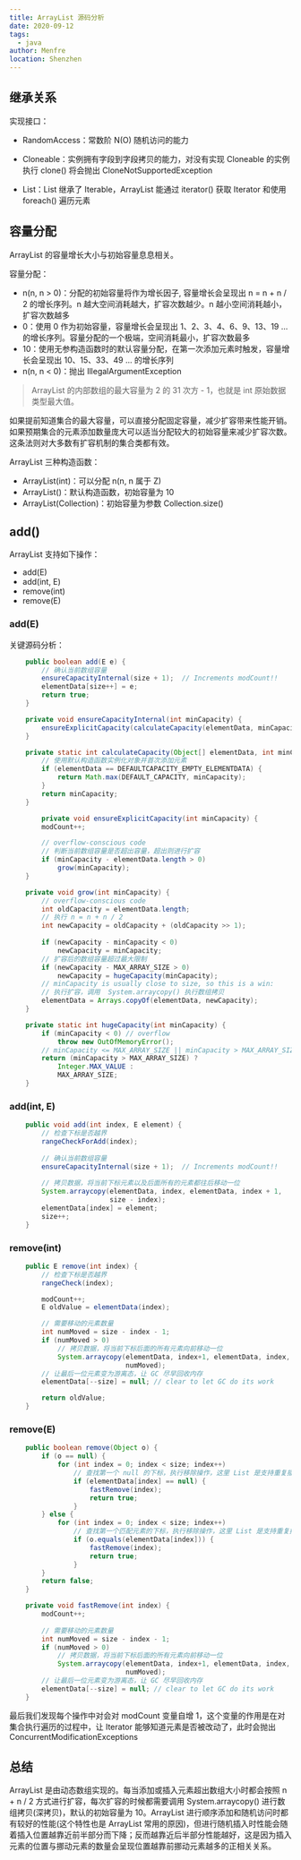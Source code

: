 ```yaml
---
title: ArrayList 源码分析
date: 2020-09-12
tags: 
  - java
author: Menfre
location: Shenzhen
---
```


## 继承关系

实现接口：

* RandomAccess：常数阶 N(O) 随机访问的能力

* Cloneable：实例拥有字段到字段拷贝的能力，对没有实现 Cloneable 的实例执行 clone() 将会抛出 CloneNotSupportedException

* List：List 继承了 Iterable，ArrayList 能通过 iterator() 获取 Iterator 和使用 foreach() 遍历元素

## 容量分配

ArrayList 的容量增长大小与初始容量息息相关。

容量分配：

* n(n, n > 0)：分配的初始容量将作为增长因子, 容量增长会呈现出 n = n + n / 2 的增长序列。n 越大空间消耗越大，扩容次数越少。n 越小空间消耗越小，扩容次数越多
* 0：使用 0 作为初始容量，容量增长会呈现出 1、2、3、4、6、9、13、19 ... 的增长序列。容量分配的一个极端，空间消耗最小，扩容次数最多
* 10：使用无参构造函数时的默认容量分配，在第一次添加元素时触发，容量增长会呈现出 10、15、33、49 ... 的增长序列
* n(n, n < 0)：抛出 IllegalArgumentException

> ArrayList 的内部数组的最大容量为  2 的 31 次方 - 1，也就是 int 原始数据类型最大值。

如果提前知道集合的最大容量，可以直接分配固定容量，减少扩容带来性能开销。如果预期集合的元素添加数量庞大可以适当分配较大的初始容量来减少扩容次数。这条法则对大多数有扩容机制的集合类都有效。

ArrayList 三种构造函数：

* ArrayList(int)：可以分配 n(n, n 属于 Z)
* ArrayList()：默认构造函数，初始容量为 10
* ArrayList(Collection)：初始容量为参数 Collection.size()

## add()

ArrayList 支持如下操作：

* add(E)
* add(int, E)
* remove(int)
* remove(E)

### add(E)

关键源码分析：

```java
    public boolean add(E e) {
        // 确认当前数组容量
        ensureCapacityInternal(size + 1);  // Increments modCount!!
        elementData[size++] = e;
        return true;
    }

    private void ensureCapacityInternal(int minCapacity) {
        ensureExplicitCapacity(calculateCapacity(elementData, minCapacity));
    }

    private static int calculateCapacity(Object[] elementData, int minCapacity) {
      	// 使用默认构造函数实例化对象并首次添加元素
        if (elementData == DEFAULTCAPACITY_EMPTY_ELEMENTDATA) {
            return Math.max(DEFAULT_CAPACITY, minCapacity);
        }
        return minCapacity;
    }

		private void ensureExplicitCapacity(int minCapacity) {
        modCount++;

        // overflow-conscious code
      	// 判断当前数组容量是否超出容量，超出则进行扩容
        if (minCapacity - elementData.length > 0)
            grow(minCapacity);
    }

    private void grow(int minCapacity) {
        // overflow-conscious code
        int oldCapacity = elementData.length;
        // 执行 n = n + n / 2
        int newCapacity = oldCapacity + (oldCapacity >> 1);
  
        if (newCapacity - minCapacity < 0)
            newCapacity = minCapacity;
        // 扩容后的数组容量超过最大限制
        if (newCapacity - MAX_ARRAY_SIZE > 0)
            newCapacity = hugeCapacity(minCapacity);
        // minCapacity is usually close to size, so this is a win:
        // 执行扩容，调用  System.arraycopy() 执行数组拷贝
        elementData = Arrays.copyOf(elementData, newCapacity);
    }

    private static int hugeCapacity(int minCapacity) {
        if (minCapacity < 0) // overflow
            throw new OutOfMemoryError();
      	// minCapacity <= MAX_ARRAY_SIZE || minCapacity > MAX_ARRAY_SIZE
        return (minCapacity > MAX_ARRAY_SIZE) ?
            Integer.MAX_VALUE :
            MAX_ARRAY_SIZE;
    }
```

 ### add(int, E)

```java
    public void add(int index, E element) {
        // 检查下标是否越界
        rangeCheckForAdd(index);
				
      	// 确认当前数组容量 
        ensureCapacityInternal(size + 1);  // Increments modCount!!
        
        // 拷贝数据，将当前下标元素以及后面所有的元素都往后移动一位
        System.arraycopy(elementData, index, elementData, index + 1,
                         size - index);
        elementData[index] = element;
        size++;
    }
```

### remove(int)

```java
    public E remove(int index) {
        // 检查下标是否越界
        rangeCheck(index);

        modCount++;
        E oldValue = elementData(index);

        // 需要移动的元素数量
        int numMoved = size - index - 1;
        if (numMoved > 0)
            // 拷贝数据，将当前下标后面的所有元素向前移动一位
            System.arraycopy(elementData, index+1, elementData, index,
                             numMoved);
        // 让最后一位元素变为游离态，让 GC 尽早回收内存
        elementData[--size] = null; // clear to let GC do its work

        return oldValue;
    }
```

### remove(E)

```java
    public boolean remove(Object o) {
        if (o == null) {
            for (int index = 0; index < size; index++)
              	// 查找第一个 null 的下标，执行移除操作，这里 List 是支持重复插入的，可能有多个 null
                if (elementData[index] == null) {
                    fastRemove(index);
                    return true;
                }
        } else {
            for (int index = 0; index < size; index++)
                // 查找第一个匹配元素的下标，执行移除操作，这里 List 是支持重复插入的，可能有多个匹配元素
                if (o.equals(elementData[index])) {
                    fastRemove(index);
                    return true;
                }
        }
        return false;
    }

    private void fastRemove(int index) {
        modCount++;
        
        // 需要移动的元素数量
        int numMoved = size - index - 1;
        if (numMoved > 0)
            // 拷贝数据，将当前下标后面的所有元素向前移动一位
            System.arraycopy(elementData, index+1, elementData, index,
                             numMoved);
        // 让最后一位元素变为游离态，让 GC 尽早回收内存
        elementData[--size] = null; // clear to let GC do its work
    }
```

最后我们发现每个操作中对会对 modCount 变量自增 1，这个变量的作用是在对集合执行遍历的过程中，让 Iterator 能够知道元素是否被改动了，此时会抛出 ConcurrentModificationExceptions

## 总结

ArrayList 是由动态数组实现的。每当添加或插入元素超出数组大小时都会按照 n + n / 2 方式进行扩容，每次扩容的时候都需要调用 System.arraycopy() 进行数组拷贝(深拷贝)，默认的初始容量为 10。ArrayList 进行顺序添加和随机访问时都有较好的性能(这个特性也是 ArrayList 常用的原因)，但进行随机插入时性能会随着插入位置越靠近前半部分而下降；反而越靠近后半部分性能越好，这是因为插入元素的位置与挪动元素的数量会呈现位置越靠前挪动元素越多的正相关关系。 